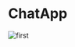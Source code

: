 # ChatApp

![first](https://user-images.githubusercontent.com/66067511/131251641-013f2ff9-af19-4f45-80c8-487d78039056.jpg)



